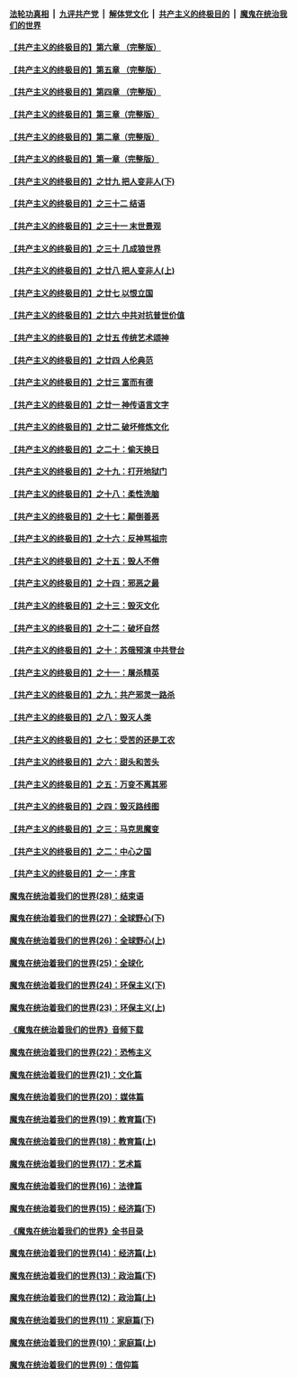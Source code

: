 ####  [法轮功真相](../../../../basic/blob/master/README.md?t=05062231) &nbsp;|&nbsp; [九评共产党](../../../../9ping.md/blob/master/README.md?t=05062231) &nbsp;|&nbsp; [解体党文化](../../../../jtdwh.md/blob/master/README.md?t=05062231)  &nbsp;|&nbsp; [共产主义的终极目的](../../../../gczydzjmd.md/blob/master/README.md?t=05062231) &nbsp;|&nbsp; [魔鬼在统治我们的世界](../../../../mgztzwmdsj.md/blob/master/README.md?t=05062231) 

#### [【共产主义的终极目的】第六章 （完整版）](../pages/nsc422/n11428913.md?t=05062231) 

#### [【共产主义的终极目的】第五章 （完整版）](../pages/nsc422/n11428912.md?t=05062231) 

#### [【共产主义的终极目的】第四章 （完整版）](../pages/nsc422/n11428907.md?t=05062231) 

#### [【共产主义的终极目的】第三章（完整版）](../pages/nsc422/n11428848.md?t=05062231) 

#### [【共产主义的终极目的】第二章（完整版）](../pages/nsc422/n11428831.md?t=05062231) 

#### [【共产主义的终极目的】第一章（完整版）](../pages/nsc422/n11417651.md?t=05062231) 

#### [【共产主义的终极目的】之廿九 把人变非人(下)](../pages/nsc422/n11344140.md?t=05062231) 

#### [【共产主义的终极目的】之三十二 结语](../pages/nsc422/n11360535.md?t=05062231) 

#### [【共产主义的终极目的】之三十一 末世景观](../pages/nsc422/n11351129.md?t=05062231) 

#### [【共产主义的终极目的】之三十 几成狼世界](../pages/nsc422/n11348280.md?t=05062231) 

#### [【共产主义的终极目的】之廿八 把人变非人(上)](../pages/nsc422/n11340492.md?t=05062231) 

#### [【共产主义的终极目的】之廿七 以恨立国](../pages/nsc422/n11336944.md?t=05062231) 

#### [【共产主义的终极目的】之廿六 中共对抗普世价值](../pages/nsc422/n11324785.md?t=05062231) 

#### [【共产主义的终极目的】之廿五 传统艺术颂神](../pages/nsc422/n11296396.md?t=05062231) 

#### [【共产主义的终极目的】之廿四 人伦典范](../pages/nsc422/n11296397.md?t=05062231) 

#### [【共产主义的终极目的】之廿三 富而有德](../pages/nsc422/n11283598.md?t=05062231) 

#### [【共产主义的终极目的】之廿一 神传语言文字](../pages/nsc422/n11263265.md?t=05062231) 

#### [【共产主义的终极目的】之廿二 破坏修炼文化](../pages/nsc422/n11245728.md?t=05062231) 

#### [【共产主义的终极目的】之二十：偷天换日](../pages/nsc422/n11238846.md?t=05062231) 

#### [【共产主义的终极目的】之十九：打开地狱门](../pages/nsc422/n11206376.md?t=05062231) 

#### [【共产主义的终极目的】之十八：柔性洗脑](../pages/nsc422/n11199994.md?t=05062231) 

#### [【共产主义的终极目的】之十七：颠倒善恶](../pages/nsc422/n11179782.md?t=05062231) 

#### [【共产主义的终极目的】之十六：反神骂祖宗](../pages/nsc422/n11166798.md?t=05062231) 

#### [【共产主义的终极目的】之十五：毁人不倦](../pages/nsc422/n11166792.md?t=05062231) 

#### [【共产主义的终极目的】之十四：邪恶之最](../pages/nsc422/n11150249.md?t=05062231) 

#### [【共产主义的终极目的】之十三：毁灭文化](../pages/nsc422/n11135227.md?t=05062231) 

#### [【共产主义的终极目的】之十二：破坏自然](../pages/nsc422/n11135214.md?t=05062231) 

#### [【共产主义的终极目的】之十：苏俄预演 中共登台](../pages/nsc422/n11118424.md?t=05062231) 

#### [【共产主义的终极目的】之十一：屠杀精英](../pages/nsc422/n11118442.md?t=05062231) 

#### [【共产主义的终极目的】之九：共产邪灵一路杀](../pages/nsc422/n11114139.md?t=05062231) 

#### [【共产主义的终极目的】之八：毁灭人类](../pages/nsc422/n11108503.md?t=05062231) 

#### [【共产主义的终极目的】之七：受苦的还是工农](../pages/nsc422/n11101809.md?t=05062231) 

#### [【共产主义的终极目的】之六：甜头和苦头](../pages/nsc422/n11096971.md?t=05062231) 

#### [【共产主义的终极目的】之五：万变不离其邪](../pages/nsc422/n11091285.md?t=05062231) 

#### [【共产主义的终极目的】之四：毁灭路线图](../pages/nsc422/n11086284.md?t=05062231) 

#### [【共产主义的终极目的】之三：马克思魔变](../pages/nsc422/n11061941.md?t=05062231) 

#### [【共产主义的终极目的】之二：中心之国](../pages/nsc422/n11047728.md?t=05062231) 

#### [【共产主义的终极目的】之一：序言](../pages/nsc422/n11086077.md?t=05062231) 

#### [魔鬼在统治着我们的世界(28)：结束语](../pages/nsc422/n10936246.md?t=05062231) 

#### [魔鬼在统治着我们的世界(27)：全球野心(下)](../pages/nsc422/n10928319.md?t=05062231) 

#### [魔鬼在统治着我们的世界(26)：全球野心(上)](../pages/nsc422/n10900318.md?t=05062231) 

#### [魔鬼在统治着我们的世界(25)：全球化](../pages/nsc422/n10788205.md?t=05062231) 

#### [魔鬼在统治着我们的世界(24)：环保主义(下)](../pages/nsc422/n10695307.md?t=05062231) 

#### [魔鬼在统治着我们的世界(23)：环保主义(上)](../pages/nsc422/n10688613.md?t=05062231) 

#### [《魔鬼在统治着我们的世界》音频下载](../pages/nsc422/n10635553.md?t=05062231) 

#### [魔鬼在统治着我们的世界(22)：恐怖主义](../pages/nsc422/n10614727.md?t=05062231) 

#### [魔鬼在统治着我们的世界(21)：文化篇](../pages/nsc422/n10597706.md?t=05062231) 

#### [魔鬼在统治着我们的世界(20)：媒体篇](../pages/nsc422/n10586579.md?t=05062231) 

#### [魔鬼在统治着我们的世界(19)：教育篇(下)](../pages/nsc422/n10564808.md?t=05062231) 

#### [魔鬼在统治着我们的世界(18)：教育篇(上)](../pages/nsc422/n10526970.md?t=05062231) 

#### [魔鬼在统治着我们的世界(17)：艺术篇](../pages/nsc422/n10499093.md?t=05062231) 

#### [魔鬼在统治着我们的世界(16)：法律篇](../pages/nsc422/n10485969.md?t=05062231) 

#### [魔鬼在统治着我们的世界(15)：经济篇(下)](../pages/nsc422/n10469975.md?t=05062231) 

#### [《魔鬼在统治着我们的世界》全书目录](../pages/nsc422/n10464261.md?t=05062231) 

#### [魔鬼在统治着我们的世界(14)：经济篇(上)](../pages/nsc422/n10457370.md?t=05062231) 

#### [魔鬼在统治着我们的世界(13)：政治篇(下)](../pages/nsc422/n10448270.md?t=05062231) 

#### [魔鬼在统治着我们的世界(12)：政治篇(上)](../pages/nsc422/n10444576.md?t=05062231) 

#### [魔鬼在统治着我们的世界(11)：家庭篇(下)](../pages/nsc422/n10440961.md?t=05062231) 

#### [魔鬼在统治着我们的世界(10)：家庭篇(上)](../pages/nsc422/n10435448.md?t=05062231) 

#### [魔鬼在统治着我们的世界(9)：信仰篇](../pages/nsc422/n10432159.md?t=05062231) 

